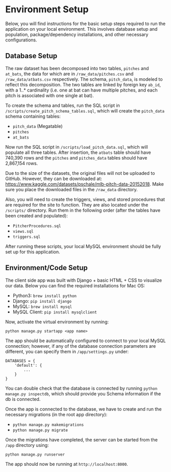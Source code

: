 # Environment Setup

Below, you will find instructions for the basic setup steps required to run the application on your local environment. 
This involves database setup and population, package/dependency installations, and other necessary configurations.

## Database Setup

The raw dataset has been decomposed into two tables, `pitches` and `at_bats`, the data for which are in `/raw_data/pitches.csv` and `/raw_data/atbats.csv` respectively.
The schema, `pitch_data`, is modeled to reflect this decomposition. The two tables are linked by foreign key `ab_id`, with a 1..* cardinality (i.e. one at bat can have multiple pitches, and each pitch is associated with one single at bat). 

To create the schema and tables, run the SQL script in `/scripts/create_pitch_schema_tables.sql`, which will create the `pitch_data` schema containing tables:

* `pitch_data` (Megatable)
* `pitches`
* `at_bats` 


Now run the SQL script in `/scripts/load_pitch_data.sql`, which will populate all three tables. After insertion, the `atbats` table should have 740,390 rows and the `pitches` and `pitches_data` tables should have 2,867,154 rows.

Due to the size of the datasets, the original files will not be uploaded to GitHub. However, they can be downloaded at: https://www.kaggle.com/datasets/pschale/mlb-pitch-data-20152018. Make sure you place the downloaded files in the `/raw_data` directory.

Also, you will need to create the triggers, views, and stored procedures that are required for the site to function. They are also located under the `/scripts/` directory. Run them in the following order (after the tables have been created and populated):

* `PitcherProcedures.sql`
* `views.sql`
* `triggers.sql`

After running these scripts, your local MySQL environment should be fully set up for this application.

## Environment/Code Setup

The client side app was built with Django + basic HTML + CSS to visualize our data. Below you can find the required installations for Mac OS:

* Python3: `brew install python`
* Django: `pip install django`
* MySQL: `brew install mysql`
* MySQL Client: `pip install mysqlclient`


Now, activate the virtual environment by running:

`python manage.py startapp <app name>`


The app should be automatically configured to connect to your local MySQL connection; however, if any of the database connection parameters are different, you can specify them in `/app/settings.py` under: 

```
DATABASES = { 
    'default': { 
        ... 
    }
}
``` 

You can double check that the database is connected by running `python manage.py inspectdb`, which should provide you Schema information if the db is connected.

Once the app is connected to the database, we have to create and run the necessary migrations (in the root app directory):

* `python manage.py makemigrations`
* `python manage.py migrate`


Once the migrations have completed, the server can be started from the `/app` directory using:

`python manage.py runserver`

The app should now be running at `http://localhost:8000`. 

